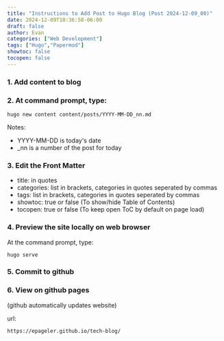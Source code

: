 ```yaml
---
title: "Instructions to Add Post to Hugo Blog (Post 2024-12-09_00)"
date: 2024-12-09T10:36:58-06:00
draft: false
author: Evan
categories: ["Web Development"]
tags: ["Hugo","Papermod"]
showtoc: false
tocopen: false
---
```

### 1. Add content to blog
### 2. At command prompt, type:
```
hugo new content content/posts/YYYY-MM-DD_nn.md
```
Notes: 
- YYYY-MM-DD is today's date
- _nn is a number of the post for today

### 3. Edit the Front Matter
- title: in quotes
- categories: list in brackets, categories in quotes seperated by commas
- tags: list in brackets, categories in quotes seperated by commas
- showtoc: true or false (To show/hide Table of Contents)
- tocopen: true or false (To keep open ToC by default on page load)

### 4. Preview the site locally on web browser
At the command prompt, type:
```
hugo serve
```

### 5. Commit to github

### 6. View on github pages
(github automatically updates website)

url:
```
https://epageler.github.io/tech-blog/
```